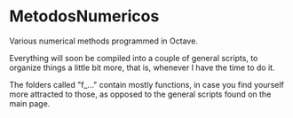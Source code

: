# MetodosNumericos
Various numerical methods programmed in Octave. 

Everything will soon be compiled into a couple of general scripts, to organize things a little bit more, that is, whenever I have the time to do it. 

The folders called "f_..." contain mostly functions, in case you find yourself more attracted to those, as opposed to the general scripts found on the main page. 
